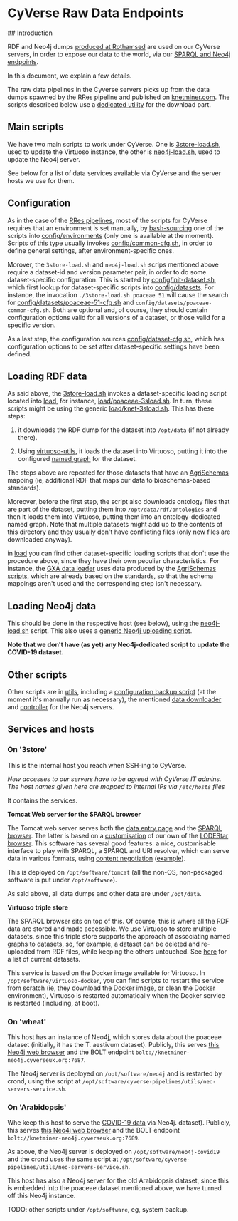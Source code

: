 # CyVerse Raw Data Endpoints

## Introduction

RDF and Neo4j dumps [produced at Rothamsed](../rres-endpoints) are used on our CyVerse servers, in 
order to expose our data to the world, via our [SPARQL and Neo4j endpoints][10].

[10]: https://knetminer.com/data

In this document, we explain a few details.

The raw data pipelines in the Cyverse servers picks up from the data dumps spawned by the RRes 
pipeline and published on [knetminer.com](http://knetminer.com/downloads). The scripts described
below use a [dedicated utility](utils/knet-download.sh) for the download part.  

## Main scripts

We have two main scripts to work under CyVerse. One is [3store-load.sh](3store-load.sh), used to 
update the Virtuoso instance, the other is [neo4j-load.sh](neo4j-load.sh), used to update the
Neo4j server. 

See below for a list of data services available via CyVerse and the server hosts we use for them. 

## Configuration

As in the case of the [RRes pipelines](../rres-endpoints), most of the scripts for CyVerse requires that an environment
is set manually, by [bash-sourcing](https://linuxize.com/post/bash-source-command/) one of the scripts into 
[config/environments](config/environments) (only one is available at the moment). Scripts of this type usually invokes
[config/common-cfg.sh](config/common-cfg.sh), in order to define general settings, after environment-specific ones.  
  
Morover, the `3store-load.sh` and `neo4j-load.sh` scrips mentioned above require a dataset-id and version parameter 
pair, in order to do some dataset-specific configuration. This is started by [config/init-dataset.sh](config/init-dataset.sh),
which first lookup for dataset-specific scripts into [config/datasets](config/datasets). For instance, the invocation
`./3store-load.sh poaceae 51` will cause the search for [config/datasets/poaceae-51-cfg.sh](config/datasets/poaceae-51-cfg.sh) 
and `config/datasets/poaceae-common-cfg.sh`. Both are optional and, of course, they should contain configuration options 
valid for all versions of a dataset, or those valid for a specific version.  

As a last step, the configuration sources [config/dataset-cfg.sh](config/dataset-cfg.sh), which has configuration options
to be set after dataset-specific settings have been defined.

## Loading RDF data

As said above, the [3store-load.sh](3store-load.sh) invokes a dataset-specific loading script located into 
[load](load), for instance, [load/poaceae-3sload.sh](load/poaceae-3sload.sh). In turn, these scripts might be using
the generic [load/knet-3sload.sh](load/knet-3sload.sh). This has these steps:

1. it downloads the RDF dump for the dataset into `/opt/data` (if not already there).

1. Using [virtuoso-utils][20], it loads the dataset into Virtuoso, putting it into the configured
   [named graph][22] for the dataset.
   
The steps above are repeated for those datasets that have an [AgriSchemas](https://github.com/Rothamsted/agri-schemas) 
mapping (ie, additional RDF that maps our data to bioschemas-based standards).  

Moreover, before the first step, the script also downloads ontology files that are part of the dataset, putting them 
into `/opt/data/rdf/ontologies` and then it loads them into Virtuoso, putting them into an ontology-dedicated named
graph. Note that multiple datasets might add up to the contents of this directory and they usually don't have 
conflicting files (only new files are downloaded anyway).

in [load](load) you can find other dataset-specific loading scripts that don't use the procedure above, since they
have their own peculiar characteristics. For instance, the [GXA data loader](load/gxa-3sload.sh) uses data produced
by the [AgriSchemas scripts][30], which are already based on the standards, so that the schema mappings aren't
used and the corresponding step isn't necessary. 


[20]: https://github.com/marco-brandizi/rdfutils/tree/master/virtuoso-utils
[22]: https://en.wikipedia.org/wiki/Named_graph
[30]: https://github.com/Rothamsted/agri-schemas/tree/master/dfw-dataset/gxa


## Loading Neo4j data

This should be done in the respective host (see below), using the [neo4j-load.sh](neo4j-load.sh) script.
This also uses a [generic Neo4j uploading script](load/neo-load.sh).  

**Note that we don't have (as yet) any Neo4j-dedicated script to update the COVID-19 dataset.**   

## Other scripts
Other scripts are in [utils](utils), including a [configuration backup script](utils/sys-bkp.sh) (at the moment it's 
manually run as necessary), the mentioned [data downloader](utils/knet-download.sh) and 
[controller](utils/neo-servers-service.sh) for the Neo4j servers.


## Services and hosts

### On '3store'

This is the internal host you reach when SSH-ing to CyVerse.  

*New accesses to our servers have to be agreed with CyVerse IT admins. The host names given here are mapped to internal
IPs via `/etc/hosts` files*

It contains the services.

**Tomcat Web server for the SPARQL browser**

The Tomcat web server serves both the [data entry page](https://knetminer.com/data) and
the [SPARQL browser][520]. The latter is based on a [customisation][530] of our own of the 
[LODEStar browser][540]. This software has several good features: a nice, customisable interface to play with SPARQL, 
a SPARQL and URI resolver, which can serve data in various formats, using [content negotiation][550] ([example][560]).    
  
This is deployed on `/opt/software/tomcat` (all the non-OS, non-packaged software is put under `/opt/software`).  
  
As said above, all data dumps and other data are under `/opt/data`.
  
**Virtuoso triple store**

The SPARQL browser sits on top of this. Of course, this is where all the RDF data are stored
and made accessible. We use Virtuoso to store multiple datasets, since this triple store supports the approach of 
associating named graphs to datasets, so, for example, a dataset can be deleted and re-uploaded from RDF files, while
keeping the others untouched. See [here][570] for a list of current datasets.

This service is based on the Docker image available for Virtuoso. In `/opt/software/virtuoso-docker`, you can find scripts
to restart the service from scratch (ie, they download the Docker image, or clean the Docker environment), Virtuoso is
restarted automatically when the Docker service is restarted (including, at boot).  

[520]: https://knetminer.com/data/sparql
[530]: https://github.com/Rothamsted/knetminer-lodestar/tree/knetminer
[540]: https://github.com/EBISPOT/lodestar
[550]: https://www.ebi.ac.uk/rdf/documentation/contentNegotiation/
[560]: http://knetminer.org/data/rdf/resources/gene_traescs1d02g156000
[570]: https://tinyurl.com/y2tt4dcy


### On 'wheat'

This host has an instance of Neo4j, which stores data about the poaceae dataset (initially, it has the T. aestivum 
dataset). Publicly, this serves [this Neo4j web browser](http://knetminer-wheat.cyverseuk.org:7474/) and 
the BOLT endpoint `bolt://knetminer-neo4j.cyverseuk.org:7687`.  

The Neo4j server is deployed on `/opt/software/neo4j` and is restarted by crond, using the script at
`/opt/software/cyverse-pipelines/utils/neo-servers-service.sh`.  

 
### On 'Arabidopsis'

Whe keep this host to serve the [COVID-19 data](https://f1000research.com/articles/10-703) via Neo4j. 
dataset). Publicly, this serves [this Neo4j web browser](http://knetminer-covid19.cyverseuk.org:7476/) and 
the BOLT endpoint `bolt://knetminer-neo4j.cyverseuk.org:7689`.  

As above, the Neo4j server is deployed on `/opt/software/neo4j-covid19` and the crond uses the same script at
`/opt/software/cyverse-pipelines/utils/neo-servers-service.sh`.  

This host has also a Neo4j server for the old Arabidopsis dataset, since this is embedded into the poaceae dataset 
mentioned above, we have turned off this Neo4j instance.
 
TODO: other scripts under `/opt/software`, eg, system backup.

